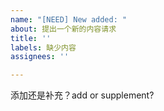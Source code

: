 ```yaml
---
name: "[NEED] New added: "
about: 提出一个新的内容请求
title: ''
labels: 缺少内容
assignees: ''

---
```


添加还是补充？add or supplement?
